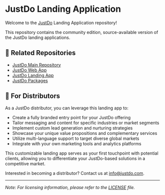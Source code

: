 # JustDo Landing Application

Welcome to the [JustDo](https://justdo.com) Landing Application repository!

This repository contains the community edition, source-available version of the JustDo landing applications.

## 🔗 Related Repositories

- [JustDo Main Repository](https://github.com/justdoinc/justdo)
- [JustDo Web App](https://github.com/justdoinc/justdo-web-app-ce)
- [JustDo Landing App](https://github.com/justdoinc/justdo-landing-app-ce)
- [JustDo Packages](https://github.com/justdoinc/justdo-packages)

## 💼 For Distributors

As a JustDo distributor, you can leverage this landing app to:

- Create a fully branded entry point for your JustDo offering
- Tailor messaging and content for specific industries or market segments
- Implement custom lead generation and nurturing strategies
- Showcase your unique value propositions and complementary services
- Utilize multi-language support to target diverse global markets
- Integrate with your own marketing tools and analytics platforms

This customizable landing app serves as your first touchpoint with potential clients, allowing you to differentiate your JustDo-based solutions in a competitive market.

Interested in becoming a distributor? Contact us at info@justdo.com.

---

*Note: For licensing information, please refer to the [LICENSE](LICENSE) file.*